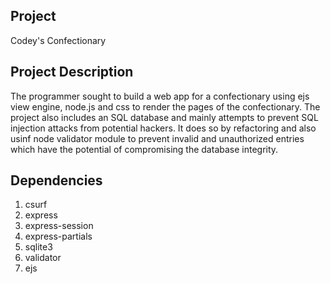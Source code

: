 ## Project
Codey's Confectionary

## Project Description
The programmer sought to build a web app for a confectionary using ejs view engine, node.js and css to render the pages of the confectionary. 
The project also includes an SQL database and mainly attempts to prevent SQL injection attacks from potential hackers.
It does so by refactoring and also usinf node validator module to prevent invalid and unauthorized entries which have the potential
of compromising the database integrity.

## Dependencies

1. csurf
2. express
3. express-session
4. express-partials
5. sqlite3
6. validator
7. ejs